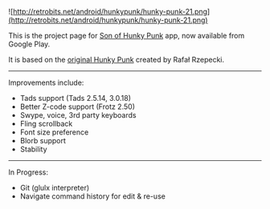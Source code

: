 ![http://retrobits.net/android/hunkypunk/hunky-punk-21.png](http://retrobits.net/android/hunkypunk/hunky-punk-21.png)

This is the project page for [Son of Hunky Punk](https://play.google.com/store/apps/details?id=org.andglkmod.hunkypunk&hl=en) app, now available from Google Play.

It is based on the [original Hunky Punk](http://hunkypunk.sourceforge.net) created by Rafał Rzepecki.


---


Improvements include:
  * Tads support (Tads 2.5.14, 3.0.18)
  * Better Z-code support (Frotz 2.50)
  * Swype, voice, 3rd party keyboards
  * Fling scrollback
  * Font size preference
  * Blorb support
  * Stability


---


In Progress:
  * Git (glulx interpreter)
  * Navigate command history for edit & re-use